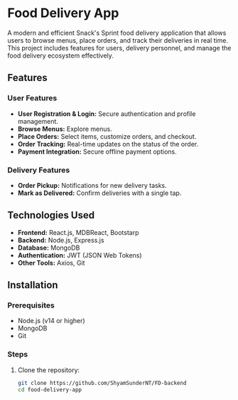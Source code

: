 # Food Delivery App  

A modern and efficient Snack's Sprint food delivery application that allows users to browse menus, place orders, and track their deliveries in real time. This project includes features for users, delivery personnel, and manage the food delivery ecosystem effectively.

## Features  

### User Features  
- **User Registration & Login:** Secure authentication and profile management.  
- **Browse Menus:** Explore  menus.  
- **Place Orders:** Select items, customize orders, and checkout.  
- **Order Tracking:** Real-time updates on the status of the order.  
- **Payment Integration:** Secure offline payment options.  

### Delivery Features  
- **Order Pickup:** Notifications for new delivery tasks.    
- **Mark as Delivered:** Confirm deliveries with a single tap.  

## Technologies Used  

- **Frontend:** React.js, MDBReact, Bootstarp  
- **Backend:** Node.js, Express.js  
- **Database:** MongoDB  
- **Authentication:** JWT (JSON Web Tokens)  
- **Other Tools:** Axios, Git  

## Installation  

### Prerequisites  
- Node.js (v14 or higher)  
- MongoDB  
- Git  

### Steps  

1. Clone the repository:  
   ```bash
   git clone https://github.com/ShyamSunderNT/FD-backend
   cd food-delivery-app
